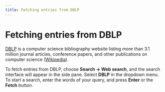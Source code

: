 ```yaml
---
title: Fetching entries from DBLP
---
```


# Fetching entries from DBLP

[DBLP](http://dblp.uni-trier.de/db/) is a computer science bibliography website listing more than 3.1 million journal articles, conference papers, and other publications on computer science ([Wikipedia](https://en.wikipedia.org/wiki/DBLP)). 

To fetch entries from DBLP, choose **Search -&gt; Web search**, and the search interface will appear in the side pane. Select **DBLP** in the dropdown menu. To start a search, enter the words of your query, and press **Enter** or the **Fetch** button.
